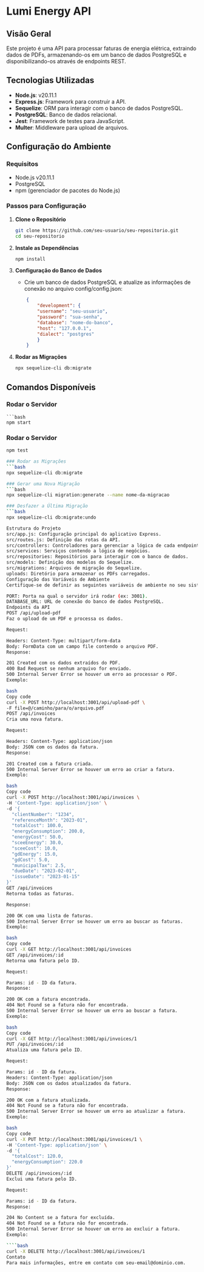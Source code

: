 # Lumi Energy API

## Visão Geral

Este projeto é uma API para processar faturas de energia elétrica, extraindo dados de PDFs, armazenando-os em um banco de dados PostgreSQL e disponibilizando-os através de endpoints REST.

## Tecnologias Utilizadas

- **Node.js**: v20.11.1
- **Express.js**: Framework para construir a API.
- **Sequelize**: ORM para interagir com o banco de dados PostgreSQL.
- **PostgreSQL**: Banco de dados relacional.
- **Jest**: Framework de testes para JavaScript.
- **Multer**: Middleware para upload de arquivos.

## Configuração do Ambiente

### Requisitos

- Node.js v20.11.1
- PostgreSQL
- npm (gerenciador de pacotes do Node.js)

### Passos para Configuração

1. **Clone o Repositório**
   ```bash
   git clone https://github.com/seu-usuario/seu-repositorio.git
   cd seu-repositorio

2. **Instale as Dependências**

    ```bash
    npm install

3. **Configuração do Banco de Dados**

    - Crie um banco de dados PostgreSQL e atualize as informações de conexão no arquivo config/config.json:
    ```json
        {
            "development": {
            "username": "seu-usuario",
            "password": "sua-senha",
            "database": "nome-do-banco",
            "host": "127.0.0.1",
            "dialect": "postgres"
            }
        }
4. **Rodar as Migrações**
    ```bash
    npx sequelize-cli db:migrate

## Comandos Disponíveis

### Rodar o Servidor
    ```bash
    npm start

### Rodar o Servidor
```bash
npm test

### Rodar as Migrações
```bash
npx sequelize-cli db:migrate

### Gerar uma Nova Migração
```bash
npx sequelize-cli migration:generate --name nome-da-migracao

### Desfazer a Última Migração
```bash
npx sequelize-cli db:migrate:undo

Estrutura do Projeto
src/app.js: Configuração principal do aplicativo Express.
src/routes.js: Definição das rotas da API.
src/controllers: Controladores para gerenciar a lógica de cada endpoint.
src/services: Serviços contendo a lógica de negócios.
src/repositories: Repositórios para interagir com o banco de dados.
src/models: Definição dos modelos do Sequelize.
src/migrations: Arquivos de migração do Sequelize.
uploads: Diretório para armazenar os PDFs carregados.
Configuração das Variáveis de Ambiente
Certifique-se de definir as seguintes variáveis de ambiente no seu sistema ou arquivo .env:

PORT: Porta na qual o servidor irá rodar (ex: 3001).
DATABASE_URL: URL de conexão do banco de dados PostgreSQL.
Endpoints da API
POST /api/upload-pdf
Faz o upload de um PDF e processa os dados.

Request:

Headers: Content-Type: multipart/form-data
Body: FormData com um campo file contendo o arquivo PDF.
Response:

201 Created com os dados extraídos do PDF.
400 Bad Request se nenhum arquivo for enviado.
500 Internal Server Error se houver um erro ao processar o PDF.
Exemplo:

bash
Copy code
curl -X POST http://localhost:3001/api/upload-pdf \
-F file=@/caminho/para/o/arquivo.pdf
POST /api/invoices
Cria uma nova fatura.

Request:

Headers: Content-Type: application/json
Body: JSON com os dados da fatura.
Response:

201 Created com a fatura criada.
500 Internal Server Error se houver um erro ao criar a fatura.
Exemplo:

bash
Copy code
curl -X POST http://localhost:3001/api/invoices \
-H 'Content-Type: application/json' \
-d '{
  "clientNumber": "1234",
  "referenceMonth": "2023-01",
  "totalCost": 100.0,
  "energyConsumption": 200.0,
  "energyCost": 50.0,
  "sceeEnergy": 30.0,
  "sceeCost": 10.0,
  "gdEnergy": 15.0,
  "gdCost": 5.0,
  "municipalTax": 2.5,
  "dueDate": "2023-02-01",
  "issueDate": "2023-01-15"
}'
GET /api/invoices
Retorna todas as faturas.

Response:

200 OK com uma lista de faturas.
500 Internal Server Error se houver um erro ao buscar as faturas.
Exemplo:

bash
Copy code
curl -X GET http://localhost:3001/api/invoices
GET /api/invoices/:id
Retorna uma fatura pelo ID.

Request:

Params: id - ID da fatura.
Response:

200 OK com a fatura encontrada.
404 Not Found se a fatura não for encontrada.
500 Internal Server Error se houver um erro ao buscar a fatura.
Exemplo:

bash
Copy code
curl -X GET http://localhost:3001/api/invoices/1
PUT /api/invoices/:id
Atualiza uma fatura pelo ID.

Request:

Params: id - ID da fatura.
Headers: Content-Type: application/json
Body: JSON com os dados atualizados da fatura.
Response:

200 OK com a fatura atualizada.
404 Not Found se a fatura não for encontrada.
500 Internal Server Error se houver um erro ao atualizar a fatura.
Exemplo:

bash
Copy code
curl -X PUT http://localhost:3001/api/invoices/1 \
-H 'Content-Type: application/json' \
-d '{
  "totalCost": 120.0,
  "energyConsumption": 220.0
}'
DELETE /api/invoices/:id
Exclui uma fatura pelo ID.

Request:

Params: id - ID da fatura.
Response:

204 No Content se a fatura for excluída.
404 Not Found se a fatura não for encontrada.
500 Internal Server Error se houver um erro ao excluir a fatura.
Exemplo:

````bash
curl -X DELETE http://localhost:3001/api/invoices/1
Contato
Para mais informações, entre em contato com seu-email@dominio.com.



